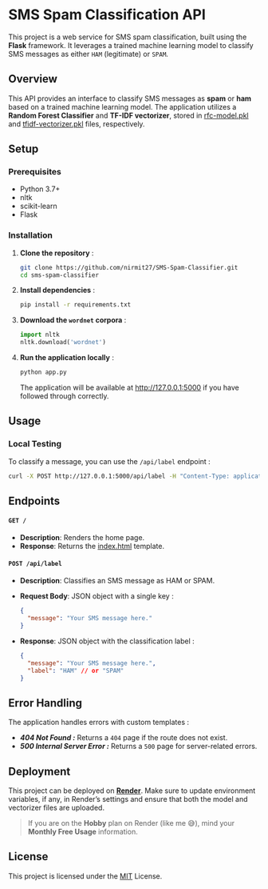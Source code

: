# SMS Spam Classification API

This project is a web service for SMS spam classification, built using the **Flask** framework. It leverages a trained machine learning model to classify SMS messages as either `HAM` (legitimate) or `SPAM`.

## Overview
This API provides an interface to classify SMS messages as **spam** or **ham** based on a trained machine learning model. The application utilizes a **Random Forest Classifier** and **TF-IDF vectorizer**, stored in [rfc-model.pkl](./rfc-model.pkl) and [tfidf-vectorizer.pkl](./tfidf-vectorizer.pkl) files, respectively.

## Setup

### Prerequisites

* Python 3.7+
* nltk
* scikit-learn
* Flask

### Installation

1. **Clone the repository** :

    ```bash
    git clone https://github.com/nirmit27/SMS-Spam-Classifier.git
    cd sms-spam-classifier
    ```

2. **Install dependencies** :

    ```bash
    pip install -r requirements.txt
    ```

3. **Download the `wordnet` corpora** :
   ```python
   import nltk
   nltk.download('wordnet')
   ```

4. **Run the application locally** :

    ```bash
    python app.py
    ```

    The application will be available at http://127.0.0.1:5000 if you have followed through correctly.

## Usage

### Local Testing

To classify a message, you can use the `/api/label` endpoint :

```bash
curl -X POST http://127.0.0.1:5000/api/label -H "Content-Type: application/json" -d '{"message": "Congratulations! You have won a prize."}'
```

## Endpoints

#### `GET /`

* **Description**: Renders the home page.
* **Response**: Returns the [index.html](./templates/index.html) template.

#### `POST /api/label`

* **Description**: Classifies an SMS message as HAM or SPAM.
* **Request Body**: JSON object with a single key :
  
    ```json
    {
      "message": "Your SMS message here."
    }
    ```

* **Response**: JSON object with the classification label :
  
    ```json
    {
      "message": "Your SMS message here.",
      "label": "HAM" // or "SPAM"
    }
    ```

## Error Handling
The application handles errors with custom templates :

* **_404 Not Found :_** Returns a `404` page if the route does not exist.
* **_500 Internal Server Error :_** Returns a `500` page for server-related errors.

## Deployment
This project can be deployed on [**Render**](https://docs.render.com/free). 
Make sure to update environment variables, if any, in Render’s settings and ensure that both the model and vectorizer files are uploaded.

> If you are on the **Hobby** plan on Render (like me 😅), mind your **Monthly Free Usage** information.

## License
This project is licensed under the [MIT](https://opensource.org/license/mit) License.
